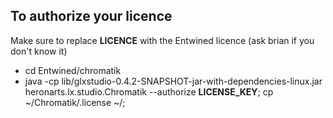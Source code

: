## To authorize your licence

Make sure to replace __LICENCE__ with the Entwined licence (ask brian if you don't know it)

* cd Entwined/chromatik
* java -cp lib/glxstudio-0.4.2-SNAPSHOT-jar-with-dependencies-linux.jar heronarts.lx.studio.Chromatik --authorize  __LICENSE_KEY__;  cp ~/Chromatik/.license ~/; 
